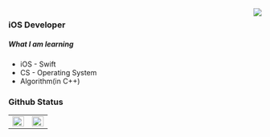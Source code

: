 <div align="right">
<img src="https://komarev.com/ghpvc/?username=p0tt3r-iOS&&style=flat-square" align="right" />
</div>  
  
  ### iOS Developer
  ##### What I am learning
  <!--* <img src="https://img.shields.io/badge/Swift-FA7343?style=flat-square&logo=swift&logoColor=white"/></a>-->
  * iOS - Swift
  * CS - Operating System
  * Algorithm(in C++)



### Github Status
<table><tr><td valign="top" width="50%">

<img src="https://github-readme-stats.vercel.app/api?username=p0tt3r-iOS&show_icons=true&count_private=true&hide_border=true" align="left" style="width: 100%" />

</td><td valign="top" width="50%">

<img src="https://github-readme-stats.vercel.app/api/top-langs/?username=p0tt3r-iOS&hide_border=true&layout=compact" align="left" style="width: 100%" />

</td></tr></table>  

<br/>  

<!--
**p0tt3r-iOS/p0tt3r-iOS** is a ✨ _special_ ✨ repository because its `README.md` (this file) appears on your GitHub profile.

Here are some ideas to get you started:

- 🔭 I’m currently working on ...
- 🌱 I’m currently learning ...
- 👯 I’m looking to collaborate on ...
- 🤔 I’m looking for help with ...
- 💬 Ask me about ...
- 📫 How to reach me: ...
- 😄 Pronouns: ...
- ⚡ Fun fact: ...
-->

